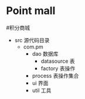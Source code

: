 # Point mall
#积分商城
- src 源代码目录
  - com.pm
    - dao 数据库
      - datasource 表
      - factory 表操作
    - process 表操作集合
    - ui 界面
    - util 工具

